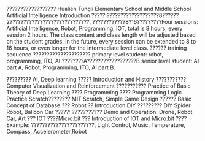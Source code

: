 ??????????????????
Hualien Tungli Elementary School and Middle School Artificial Intelligence Introduction
?????:???????????????????8??????2?????????????????????????????, ????????????8?16?????????Four sessions: Artificial Intelligence, Robot, Programming, IOT, total is 8 hours, every session 2 hours. The class content and class length will be adjusted based on the student grades. In the future, every session can be extended to 8 to 16 hours, or even longer for the intermediate level class.
?????? training sequence 
????????????????????? primary level student: robot, programming, ITO, AI
????????A??????????????????B senior level student: AI part A, Robot, Programming, ITO, AI part B.


????????? AI, Deep learning
	????? Introduction and History
	??????????? Computer Visualization and Reinforcement
	??????????? Practice of Basic Theory of Deep Learning
???? Programming
	???? Programming Logic Practice
	Scratch???????? MIT Scratch, Simple Game Design
	?????? Basic Concept of Database
??? Robot
	?? Introduction 
	DIY ????????? DIY Spider Robot, Balloon Car
	?????: ??????????? Demo and Operation: Drone, Robot Car, Art
??? IOT 
	????Micro:bit ??? Introduction of IOT and Micro:bit
	???? Example: ???????????????????????, Light Control, Music, Temperature, Compass, Accelerometer,Robot